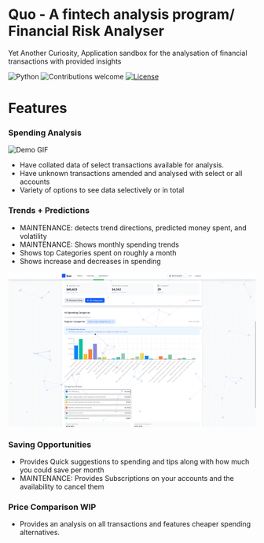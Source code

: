 # Quo - A fintech analysis program/ Financial Risk Analyser
Yet Another Curiosity, Application sandbox for the analysation of financial transactions with provided insights
&nbsp;&nbsp;&nbsp;&nbsp;&nbsp;&nbsp;&nbsp;&nbsp;&nbsp;&nbsp;&nbsp;&nbsp;&nbsp;&nbsp;&nbsp;&nbsp;&nbsp;&nbsp;&nbsp;

![Python](https://img.shields.io/badge/python-v3.10+-blue.svg)
![Contributions welcome](https://img.shields.io/badge/contributions-welcome-orange.svg)
[![License](https://img.shields.io/badge/license-MIT-blue.svg)](https://opensource.org/licenses/MIT)

# Features
### Spending Analysis
![Demo GIF](Docs/Pictures/QuoGif1.gif)

- Have collated data of select transactions available for analysis.
- Have unknown transactions amended and analysed with select or all accounts
- Variety of options to see data selectively or in total

### Trends + Predictions
- MAINTENANCE: detects trend directions, predicted money spent, and volatility
- MAINTENANCE: Shows monthly spending trends
- Shows top Categories spent on roughly a month
- Shows increase and decreases in spending

![Demo GIF](Docs/Pictures/QuoGif2.gif)

### Saving Opportunities
- Provides Quick suggestions to spending and tips along with how much you could save per month
- MAINTENANCE: Provides Subscriptions on your accounts and the availability to cancel them

### Price Comparison WIP
- Provides an analysis on all transactions and features cheaper spending alternatives.
